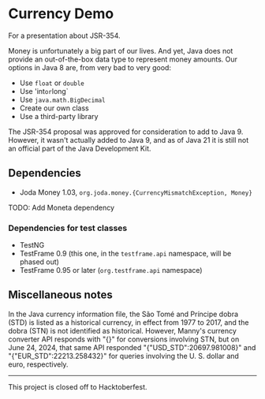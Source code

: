 # Currency Demo

For a presentation about JSR-354.

Money is unfortunately a big part of our lives. And yet, Java does not provide 
an out-of-the-box data type to represent money amounts. Our options in Java 8 
are, from very bad to very good:

* Use `float` or `double`
* Use 'int` or `long`
* Use `java.math.BigDecimal`
* Create our own class
* Use a third-party library

The JSR-354 proposal was approved for consideration to add to Java 9. However, 
it wasn't actually added to Java 9, and as of Java 21 it is still not an 
official part of the Java Development Kit.

## Dependencies

* Joda Money 1.03, `org.joda.money.{CurrencyMismatchException, Money}`

TODO: Add Moneta dependency

### Dependencies for test classes

* TestNG
* TestFrame 0.9 (this one, in the `testframe.api` namespace, will be phased out)
* TestFrame 0.95 or later (`org.testframe.api` namespace)

## Miscellaneous notes

In the Java currency information file, the S&atilde;o Tom&eacute; and Príncipe 
dobra (STD) is listed as a historical currency, in effect from 1977 to 2017, and 
the dobra (STN) is not identified as historical. However, Manny's currency 
converter API responds with "\{\}" for conversions involving STN, but on June 
24, 2024, that same API responded "\{"USD_STD":20697.981008\}" and 
"\{"EUR_STD":22213.258432\}" for queries involving the U.&nbsp;S. dollar and 
euro, respectively.

----

This project is closed off to Hacktoberfest.

